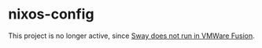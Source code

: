 # nixos-config

This project is no longer active, since [Sway does not run in VMWare Fusion](https://github.com/swaywm/sway/issues/5834).
